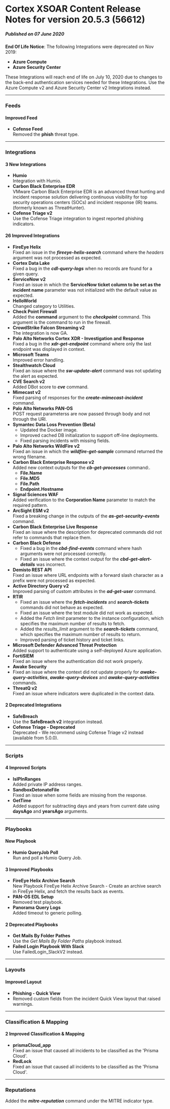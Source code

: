 # Cortex XSOAR Content Release Notes for version 20.5.3 (56612)
##### Published on 07 June 2020

**End Of Life Notice**: The following Integrations were deprecated on Nov 2019:
- **Azure Compute**
- **Azure Security Center**

These Integrations will reach end of life on July 10, 2020 due to changes to the back-end authentication services needed for these Integrations. Use the Azure Compute v2 and Azure Security Center v2 Integrations instead.

----------
### Feeds
#### Improved Feed
- __Cofense Feed__  
Removed the **phish** threat type.
---
### Integrations

####  3 New Integrations
- __Humio__  
Integration with Humio.
- __Carbon Black Enterprise EDR__  
VMware Carbon Black Enterprise EDR is an advanced threat hunting and incident response solution delivering continuous visibility for top security operations centers (SOCs) and incident response (IR) teams. (formerly known as ThreatHunter).
- __Cofense Triage v2__  
Use the Cofense Triage integration to ingest reported phishing indicators.

####  26 Improved Integrations
- __FireEye Helix__  
Fixed an issue in the ***fireeye-helix-search*** command where the *headers* argument was not processed as expected.
- __Cortex Data Lake__  
Fixed a bug in the ***cdl-query-logs*** when no records are found for a given query.
- __ServiceNow v2__  
Fixed an issue in which the **ServiceNow ticket column to be set as the incident name** parameter was not initialized with the default value as expected.
- __HelloWorld__  
Changed category to Utilities.
- __Check Point Firewall__  
Added the **command** argument to the ***checkpoint*** command. This argument is the command to run in the firewall.
- __CrowdStrike Falcon Streaming v2__  
The integration is now GA.
- __Palo Alto Networks Cortex XDR - Investigation and Response__  
Fixed a bug in the ***xdr-get-endpoint*** command where only the last endpoint was displayed in context.
- __Microsoft Teams__  
Improved error handling.
- __Stealthwatch Cloud__  
Fixed an issue where the ***sw-update-alert*** command was not updating the alert as expected.
- __CVE Search v2__  
Added DBot score to ***cve*** command.
- __Mimecast v2__  
Fixed parsing of responses for the ***create-mimecast-incident*** command.
- __Palo Alto Networks PAN-OS__  
POST request parameterss are now passed through body and not through the URI.
- __Symantec Data Loss Prevention (Beta)__  
  - Updated the Docker image.
  - Improved cached DB initialization to support off-line deployments.
  - Fixed parsing incidents with missing fields.
- __Palo Alto Networks WildFire v2__  
Fixed an issue in which the ***wildfire-get-sample*** command returned the wrong filename.
- __Carbon Black Enterprise Response v2__  
Added new context outputs for the ***cb-get-processes*** command:.
  - **File.Name**
  - **File.MD5**
  - **File.Path**
  - **Endpoint.Hostname**
- __Signal Sciences WAF__  
Added verification to the **Corporation Name** parameter to match the required pattern.
- __ArcSight ESM v2__  
Fixed a breaking change in the outputs of the ***as-get-security-events*** command.
- __Carbon Black Enterprise Live Response__  
Fixed an issue where the description for deprecated commands did not refer to commands that replace them.
- __Carbon Black Defense__  
  - Fixed a bug in the ***cbd-find-events*** command where hash arguments were not processed correctly.
  - Fixed an issue where the context output for the ***cbd-get-alert-details*** was incorrect.
- __Demisto REST API__  
Fixed an issue where URL endpoints with a forward slash character as a prefix were not processed as expected.
- __Active Directory Query v2__  
Improved parsing of custom attributes in the ***ad-get-user*** command.
- __RTIR__  
  - Fixed an issue where the ***fetch-incidents*** and ***search-tickets*** commands did not behave as expected.
  - Fixed an issue where the test module did not work as expected.
  - Added the *Fetch limit* parameter to the instance configuration, which specifies the maximum number of results to fetch.
  - Added the *results_limit* argument to the ***search-tickets*** command, which specifies the maximum number of results to return.
  - Improved parsing of ticket history and ticket links.
- __Microsoft Defender Advanced Threat Protection__  
Added support to authenticate using a self-deployed Azure application.
- __FortiSIEM__  
Fixed an issue where the authentication did not work properly.
- __Awake Security__  
 - Fixed an issue where the context did not update properly for ***awake-query-activities***, ***awake-query-devices*** and ***awake-query-activities*** commands.
- __ThreatQ v2__  
Fixed an issue where indicators were duplicated in the context data.

#### 2 Deprecated Integrations
- __SafeBreach__  
Use the **SafeBreach v2** integration instead.
- __Cofense Triage - Deprecated__  
Deprecated - We recommend using Cofense Triage v2 instead (available from 5.0.0).
---
### Scripts

####  4 Improved Scripts
- __IsIPInRanges__  
Added private IP address ranges.
- __SandboxDetonateFile__  
Fixed an issue when some fields are missing from the response.
- __GetTime__  
Added support for subtracting days and years from current date using **daysAgo** and **yearsAgo** arguments.


---
### Playbooks

####  New Playbook
- __Humio QueryJob Poll__  
Run and poll a Humio Query Job.

####  3 Improved Playbooks
- __FireEye Helix Archive Search__  
New Playbook FireEye Helix Archive Search - Create an archive search in FireEye Helix, and fetch the results back as events.
- __PAN-OS EDL Setup__  
Removed test playbook.
- __Panorama Query Logs__  
Added timeout to generic polling.

#### 2 Deprecated Playbooks
- __Get Mails By Folder Pathes__  
Use the *Get Mails By Folder Paths* playbook instead.
- __Failed Login Playbook With Slack__  
Use FailedLogin_SlackV2 instead.


---
### Layouts

#### Improved Layout
- __Phishing - Quick View__  
- Removed custom fields from the incident Quick View layout that raised warnings.

---
### Classification & Mapping

#### 2 Improved Classification & Mapping
- __prismaCloud_app__  
Fixed an issue that caused all incidents to be classified as the 'Prisma Cloud'.
- __RedLock__  
Fixed an issue that caused all incidents to be classified as the 'Prisma Cloud'.


---
### Reputations
Added the ***mitre-reputation*** command under the MITRE indicator type.